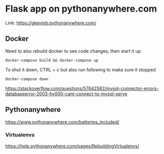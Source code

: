 # Flask app on pythonanywhere.com

Link: https://gkevinb.pythonanywhere.com/


## Docker

Need to also rebuild docker to see code changes, then start it up
```
docker-compose build && docker-compose up
```

To shut it down, CTRL + c but also run following to make sure it stopped
```
docker-compose down
```

https://stackoverflow.com/questions/57642582/mysql-connector-errors-databaseerror-2003-hy000-cant-connect-to-mysql-serve

## Pythonanywhere

https://www.pythonanywhere.com/batteries_included/


### Virtualenvs

https://help.pythonanywhere.com/pages/RebuildingVirtualenvs/